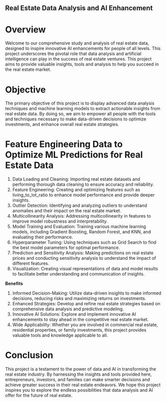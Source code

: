 ## Real Estate Data Analysis and AI Enhancement ##

# Overview
Welcome to our comprehensive study and analysis of real estate data, designed to inspire innovative AI enhancements for people of all levels. This project underscores the pivotal role that data analysis and artificial intelligence can play in the success of real estate ventures. This project aims to provide valuable insights, tools and analysis to help you succeed in the real estate market.

# Objective
The primary objective of this project is to display advanced data analysis techniques and machine learning models to extract actionable insights from real estate data. By doing so, we aim to empower all people with the tools and techniques necessary to make data-driven decisions to optimize investments, and enhance overall real estate strategies.

# Feature Engineering Data to Optimize ML Predictions for Real Estate Data

1. Data Loading and Cleaning: Importing real estate datasets and performing thorough data cleaning to ensure accuracy and reliability.
2. Feature Engineering: Creating and optimizing features such as living_to_lot_ratio to enhance model performance and provide deeper insights.
3. Outlier Detection: Identifying and analyzing outliers to understand anomalies and their impact on the real estate market.
4. Multicollinearity Analysis: Addressing multicollinearity in features to improve model robustness and interpretability.
5. Model Training and Evaluation: Training various machine learning models, including Gradient Boosting, Random Forest, and KNN, and evaluating their 
   performance.
6. Hyperparameter Tuning: Using techniques such as Grid Search to find the best model parameters for optimal performance.
7. Prediction and Sensitivity Analysis: Making predictions on real estate prices and conducting sensitivity analysis to understand the impact of 
   different features.
8. Visualization: Creating visual representations of data and model results to facilitate better understanding and communication of insights.

****Benefits****  

1. Informed Decision-Making: Utilize data-driven insights to make informed decisions, reducing risks and maximizing returns on investments.
2. Enhanced Strategies: Develop and refine real estate strategies based on comprehensive data analysis and predictive modeling.
3. Innovative AI Solutions: Explore and implement innovative AI enhancements to stay ahead in the competitive real estate market.
4. Wide Applicability: Whether you are involved in commercial real estate, residential properties, or family investments, this project provides 
   valuable tools and knowledge applicable to all.

# Conclusion
This project is a testament to the power of data and AI in transforming the real estate industry. By harnessing the insights and tools provided here, entrepreneurs, investors, and families can make smarter decisions and achieve greater success in their real estate endeavors. We hope this project inspires you to explore the endless possibilities that data analysis and AI offer for the future of real estate.





